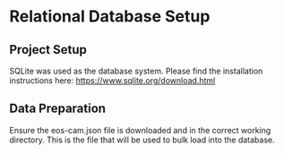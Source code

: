 # Relational Database Setup
## Project Setup
SQLite was used as the database system. Please find the installation instructions here: https://www.sqlite.org/download.html

## Data Preparation
Ensure the eos-cam.json file is downloaded and in the correct working directory. This is the file that will be used to bulk load into the database.